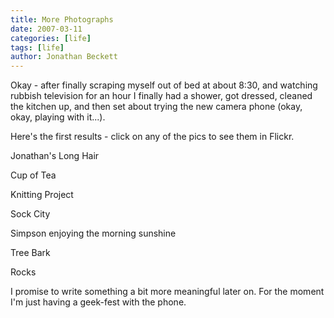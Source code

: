 ```yaml
---
title: More Photographs
date: 2007-03-11
categories: [life]
tags: [life]
author: Jonathan Beckett
---
```


Okay - after finally scraping myself out of bed at about 8:30, and watching rubbish television for an hour I finally had a shower, got dressed, cleaned the kitchen up, and then set about trying the new camera phone (okay, okay, playing with it...).

Here's the first results - click on any of the pics to see them in Flickr.

Jonathan's Long Hair

Cup of Tea

Knitting Project

Sock City

Simpson enjoying the morning sunshine

Tree Bark

Rocks

I promise to write something a bit more meaningful later on. For the moment I'm just having a geek-fest with the phone.